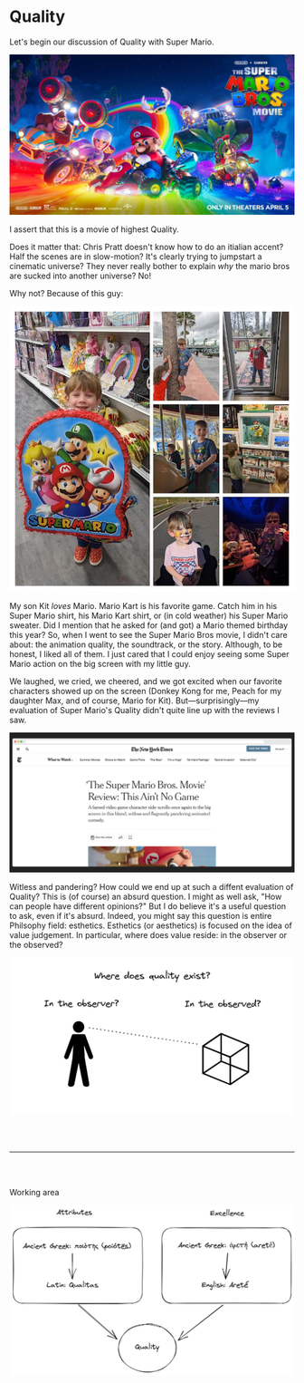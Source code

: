 # Quality

Let's begin our discussion of Quality with Super Mario.

![Super Mario Movie Poster](/image/super_mario_poster.jpg)

I assert that this is a movie of highest Quality.

Does it matter that: Chris Pratt doesn't know how to do an itialian accent? Half the scenes are in slow-motion? It's clearly trying to jumpstart a cinematic universe? They never really bother to explain *why* the mario bros are sucked into another universe? No!

Why not? Because of this guy:

![Kit + Mario](/image/kit_mario.jpg)

My son Kit *loves* Mario. Mario Kart is his favorite game. Catch him in his Super Mario shirt, his Mario Kart shirt, or (in cold weather) his Super Mario sweater. Did I mention that he asked for (and got) a Mario themed birthday this year? So, when I went to see the Super Mario Bros movie, I didn't care about: the animation quality, the soundtrack, or the story. Although, to be honest, I liked all of them. I just cared that I could enjoy seeing some Super Mario action on the big screen with my little guy. 

We laughed, we cried, we cheered, and we got excited when our favorite characters showed up on the screen (Donkey Kong for me, Peach for my daughter Max, and of course, Mario for Kit). But—surprisingly—my evaluation of Super Mario's Quality didn't quite line up with the reviews I saw.

![Super Mario Review](/image/super_mario_review.png)

Witless and pandering? How could we end up at such a diffent evaluation of Quality? This is (of course) an absurd question. I might as well ask, "How can people have different opinions?" But I do believe it's a useful question to ask, even if it's absurd. Indeed, you might say this question is entire Philsophy field: esthetics. Esthetics (or aesthetics) is focused on the idea of value judgement. In particular, where does value reside: in the observer or the observed?

![Fundamental Esthetic Question](/image/fundamental_esthetic_question.png)


<br />
<br />
<hr />
<br />
<br />

Working area

![Etymology of Quality](/image/etymology_of_quality.png)
